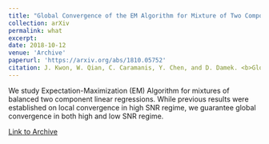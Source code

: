 ```yaml
---
title: "Global Convergence of the EM Algorithm for Mixture of Two Component Linear Regression"
collection: arXiv
permalink: what
excerpt: 
date: 2018-10-12
venue: 'Archive'
paperurl: 'https://arxiv.org/abs/1810.05752'
citation: J. Kwon, W. Qian, C. Caramanis, Y. Chen, and D. Damek. <b>Global Convergence of the EM Algorithm for Mixture of Two component Linear Regression </b>, <i>Proceedings of the 32nd Annual Conference on Learning Theory (COLT) 2019.</i>
---
```


We study Expectation-Maximization (EM) Algorithm for mixtures of balanced two component linear regressions. While previous results were established on local convergence in high SNR regime, we guarantee global convergence in both high and low SNR regime. 

[Link to Archive](https://arxiv.org/abs/1810.05752)